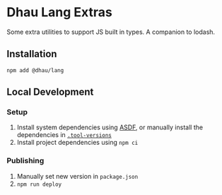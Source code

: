 # Dhau Lang Extras

Some extra utilities to support JS built in types. A companion to lodash.

## Installation

```
npm add @dhau/lang
```

## Local Development

### Setup

1. Install system dependencies using [ASDF](https://asdf-vm.com/), or manually install the dependencies in [`.tool-versions`](./.tool-versions)
2. Install project dependencies using `npm ci`

### Publishing

1. Manually set new version in `package.json`
2. `npm run deploy`